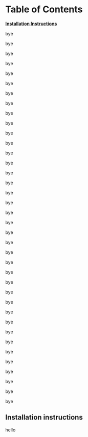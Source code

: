 Table of Contents
========================

**[Installation Instructions](#installation-instructions)**  

bye

bye

bye

bye

bye

bye

bye

bye

bye

bye

bye

bye

bye

bye

bye

bye

bye

bye

bye

bye

bye

bye

bye

bye

bye

bye

bye

bye

bye

bye

bye

bye

bye

bye

bye

bye

bye

bye




## Installation instructions

hello

